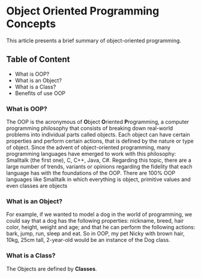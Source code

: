 # Object Oriented Programming Concepts
This article presents a brief summary of object-oriented programming.

## Table of Content
- What is OOP?
- What is an Object?
- What is a Class?
- Benefits of use OOP

### What is OOP?
The OOP is the acronymous of **O**bject **O**riented **P**rogramming, a computer programming philosophy that consists of breaking down real-world problems into individual parts called objects. Each object can have certain properties and perform certain actions, that is defined by the nature or type of object. Since the advent of object-oriented programming, many programming languages have emerged to work with this philosophy: Smalltalk (the first one), C, C++, Java, C#. Regarding this topic, there are a large number of trends, variants or opinions regarding the fidelity that each language has with the foundations of the OOP. There are 100% OOP languages like Smalltalk in which everything is object, primitive values and even classes are objects

### What is an Object?
For example, if we wanted to model a dog in the world of programming, we could say that a dog has the following properties: nickname, breed, hair color, height, weight and age; and that he can perform the following actions: bark, jump, run, sleep and eat. So in OOP, my pet Nicky with brown hair, 10kg, 25cm tall, 2-year-old would be an instance of the Dog class.

### What is a Class?
The Objects are defined by **Classes**.

